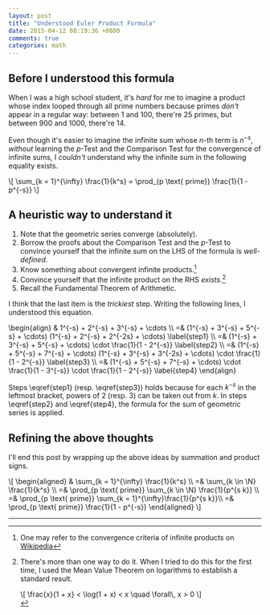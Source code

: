```yaml
---
layout: post
title: "Understood Euler Product Formula"
date: 2015-04-12 08:19:36 +0800
comments: true
categories: math
---
```


Before I understood this formula
---

When I was a high school student, it's *hard* for me to imagine a
product whose index looped through all prime numbers because primes
*don't* appear in a regular way: between 1 and 100, there're 25
primes, but between 900 and 1000, there're 14.

Even though it's easier to imagine the infinite sum whose $n$-th term
is $n^{-s}$, *without* learning the $p$-Test and the Comparison Test
for the convergence of infinite sums, I *couldn't* understand why the
infinite sum in the following equality exists.

<div class="myeqn">
\[
\sum_{k = 1}^{\infty} \frac{1}{k^s} = \prod_{p \text{ prime}}
\frac{1}{1 - p^{-s}}
\]
</div>

A heuristic way to understand it
---

1. Note that the geometric series converge (absolutely).
2. Borrow the proofs about the Comparison Test and the $p$-Test to
convince yourself that the infinite sum on the LHS of the formula is
*well-defined*.
3. Know something about convergent infinite products.[^wiki]
4. Convince yourself that the infinite product on the RHS
*exists*.[^inf_prod_exists]
5. Recall the Fundamental Theorem of Arithmetic.

I think that the last item is the *trickiest* step.  Writing the
following lines, I understood this equation.

<div class="myeqn">
\begin{align}
& 1^{-s} + 2^{-s} + 3^{-s} + \cdots \\
=& (1^{-s} + 3^{-s} + 5^{-s} + \cdots) (1^{-s} + 2^{-s} + 2^{-2s} +
\cdots) \label{step1} \\
=& (1^{-s} + 3^{-s} + 5^{-s} + \cdots) \cdot \frac{1}{1 - 2^{-s}}
\label{step2} \\
=& (1^{-s} + 5^{-s} + 7^{-s} + \cdots) (1^{-s} + 3^{-s} + 3^{-2s} +
\cdots) \cdot \frac{1}{1 - 2^{-s}} \label{step3} \\
=& (1^{-s} + 5^{-s} + 7^{-s} + \cdots) \cdot \frac{1}{1 - 3^{-s}}
\cdot \frac{1}{1 - 2^{-s}} \label{step4}
\end{align}
</div>

Steps \eqref{step1} (resp. \eqref{step3}) holds because for each
$k^{-s}$ in the leftmost bracket, powers of 2 (resp. 3) can be taken
out from $k$.  In steps \eqref{step2} and \eqref{step4}, the formula
for the sum of geometric series is applied.

Refining the above thoughts
---

I'll end this post by wrapping up the above ideas by summation and
product signs.

<div class="myeqn">
\[
\begin{aligned}
& \sum_{k = 1}^{\infty} \frac{1}{k^s} \\
=& \sum_{k \in \N} \frac{1}{k^s} \\
=& \prod_{p \text{ prime}} \sum_{k \in \N} \frac{1}{p^{s k}} \\
=& \prod_{p \text{ prime}} \sum_{k = 1}^{\infty}\frac{1}{p^{s k}}\\
=& \prod_{p \text{ prime}} \frac{1}{1 - p^{-s}}
\end{aligned}
\]
</div>

---
[^wiki]:
    One may refer to the convergence criteria of infinite products on
    [Wikipedia][wiki]

[^inf_prod_exists]:
    There's more than one way to do it.  When I tried to do this for
    the first time, I used the Mean Value Theorem on logarithms to
    establish a standard result.

    <div class="myeqn">
    \[
    \frac{x}{1 + x} < \log(1 + x) < x \quad \forall\, x > 0
    \]
    </div>

[wiki]: http://en.wikipedia.org/wiki/Infinite_product#Convergence_criteria
